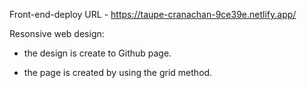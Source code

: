 Front-end-deploy URL - https://taupe-cranachan-9ce39e.netlify.app/



Resonsive web design:
   
   - the design is create to Github page.
   
   - the page is created by using the grid method.
